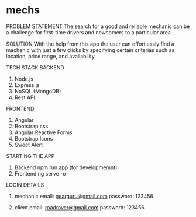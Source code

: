 # mechs

PROBLEM STATEMENT
The search for a good and reliable mechanic can be a challenge for first-time drivers and newcomers to a particular area.


SOLUTION
With the help from this app the user can effortlessly find a machenic with just a few clicks by specifying certain criterias such as location, price range, and availability.



TECH STACK
BACKEND
1. Node.js
2. Express.js
2. NoSQL (MongoDB)
3. Rest API

FRONTEND
1. Angular
2. Bootstrap css
3. Angular Reactive Forms
4. Bootstrap Icons
5. Sweet Alert



STARTING THE APP
1. Backend 
npm run app (for developmemnt)
2. Frontend
ng serve -o



LOGIN DETAILS
1. mechanic
email: gearguru@gmail.com
password: 123456

2. client
email: roadrover@gmail.com
password: 123456